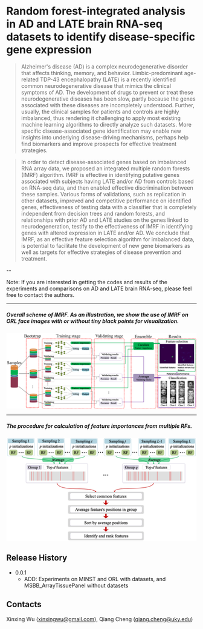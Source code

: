 # Random forest-integrated analysis in AD and LATE brain RNA-seq datasets to identify disease-specific gene expression


> Alzheimer's disease (AD) is a complex neurodegenerative disorder that affects thinking, memory, and behavior. Limbic-predominant age-related TDP-43 encephalopathy (LATE) is a recently identified common neurodegenerative disease that mimics the clinical symptoms of AD. The development of drugs to prevent or treat these neurodegenerative diseases has been slow, partly because the genes associated with these diseases are incompletely understood. Further, usually, the clinical samples for patients and controls are highly imbalanced, thus rendering it challenging to apply most existing machine learning algorithms to directly analyze such datasets. More specific disease-associated gene identification may enable new insights into underlying disease-driving mechanisms, perhaps help find biomarkers and improve prospects for effective treatment strategies.
 
>In order to detect disease-associated genes based on imbalanced RNA array data, we proposed an integrated multiple random forests (IMRF) algorithm. IMRF is effective in identifying putative genes associated with subjects having LATE and/or AD from controls based on RNA-seq data, and then enabled effective discrimination between these samples. Various forms of validations, such as replication in other datasets, improved and competitive performance on identified genes, effectiveness of testing data with a classifier that is completely independent from decision trees and random forests, and relationships with prior AD and LATE studies on the genes linked to neurodegeneration, testify to the effectiveness of IMRF in identifying genes with altered expression in LATE and/or AD. We conclude that IMRF, as an effective feature selection algorithm for imbalanced data, is potential to facilitate the development of new gene biomarkers as well as targets for effective strategies of disease prevention and treatment.

--

Note:  If you are interested in getting the codes and results of the experiments and comparisons on AD and LATE brain RNA-seq, please feel free to contact the authors.

---

##### Overall scheme of IMRF. As an illustration, we show the use of IMRF on ORL face images with or without tiny black points for visualization.


<center >
    <img src="./images/RFAlgorithm.jpg" width="666"/> 
 </center>

---

##### The procedure for calculation of feature importances from multiple RFs.

<center >
    <img src="./images/Featurecalculation.jpg" width="666"/> 
 </center>



  
## Release History


* 0.0.1
    * ADD: Experiments on MINST and ORL with datasets, and MSBB_ArrayTissuePanel without datasets

## Contacts

Xinxing Wu (xinxingwu@gmail.com), Qiang Cheng (qiang.cheng@uky.edu)
